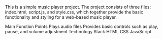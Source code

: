 This is a simple music player project. The project consists of three files: index.html, script.js, and style.css, which together provide the basic functionality and styling for a web-based music player.

Main Function Points
Plays audio files
Provides basic controls such as play, pause, and volume adjustment
Technology Stack
HTML
CSS
JavaScript
